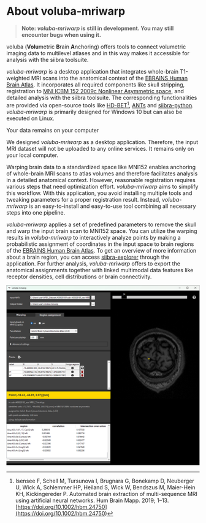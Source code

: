 # About voluba-mriwarp

> **Note: _voluba-mriwarp_ is still in development. You may still encounter bugs when using it.**

voluba (**Volu**metric **B**rain **A**nchoring) offers tools to connect volumetric imaging data to multilevel atlases and in this way makes it accessible for analysis with the siibra toolsuite.

_voluba-mriwarp_ is a desktop application that integrates whole-brain T1-weighted MRI scans into the anatomical context of the [EBRAINS Human Brain Atlas](https://www.ebrains.eu/tools/human-brain-atlas). It incorporates all required components like skull stripping, registration to [MNI ICBM 152 2009c Nonlinear Asymmetric space](https://www.bic.mni.mcgill.ca/ServicesAtlases/ICBM152NLin2009), and detailed analysis with the siibra toolsuite. The corresponding functionalities are provided via open-source tools like [HD-BET](https://github.com/MIC-DKFZ/HD-BET)[^1], [ANTs](http://stnava.github.io/ANTs/) and [siibra-python](https://github.com/FZJ-INM1-BDA/siibra-python). _voluba-mriwarp_ is primarily designed for Windows 10 but can also be executed on Linux.

<div class="admonition info">
<p class="admonition-title">Your data remains on your computer</p>
<p>We designed <em>voluba-mriwarp</em> as a desktop application. Therefore, the input MRI dataset will not be uploaded to any online services. It remains only on your local computer.</p>
</div>

Warping brain data to a standardized space like MNI152 enables anchoring of whole-brain MRI scans to atlas volumes and therefore facilitates analysis in a detailed anatomical context. However, reasonable registration requires various steps that need optimization effort. _voluba-mriwarp_ aims to simplify this workflow. With this application, you avoid installing multiple tools and tweaking parameters for a proper registration result. Instead, _voluba-mriwarp_ is an easy-to-install and easy-to-use tool combining all necessary steps into one pipeline. 

_voluba-mriwarp_ applies a set of predefined parameters to remove the skull and warp the input brain scan to MNI152 space. You can utilize the warping results in _voluba-mriwarp_ to interactively analyze points by making a probabilistic assignment of coordinates in the input space to brain regions of the [EBRAINS Human Brain Atlas](https://www.ebrains.eu/tools/human-brain-atlas). To get an overview of more information about a brain region, you can access [siibra-explorer](https://atlases.ebrains.eu/viewer/human) through the application. For further analysis, _voluba-mriwarp_ offers to export the anatomical assignments together with linked multimodal data features like receptor densities, cell distributions or brain connectivity.

![image_centered](images/teaser.png)

[^1]: Isensee F, Schell M, Tursunova I, Brugnara G, Bonekamp D, Neuberger U, Wick A, Schlemmer HP, Heiland S, Wick W, Bendszus M, Maier-Hein KH, Kickingereder P. Automated brain extraction of multi-sequence MRI using artificial neural networks. Hum Brain Mapp. 2019; 1–13. [https://doi.org/10.1002/hbm.24750](https://doi.org/10.1002/hbm.24750)